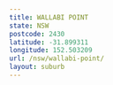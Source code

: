 ```yaml
---
title: WALLABI POINT
state: NSW
postcode: 2430
latitude: -31.899311
longitude: 152.503209
url: /nsw/wallabi-point/
layout: suburb
---
```

